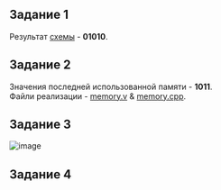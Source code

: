 ## Задание 1
Результат [схемы](https://github.com/IlyaShurupov/dd-test/blob/29ca9f5c7ad1f01503b4a82ffe3731529329e77c/crc.v#L27) - **01010**.
## Задание 2
Значения последней использованной памяти - **1011**. <br>
Файли реализации - [memory.v](https://github.com/IlyaShurupov/dd-test/blob/29ca9f5c7ad1f01503b4a82ffe3731529329e77c/memtest.v#L3) & [memory.cpp](https://github.com/IlyaShurupov/dd-test/blob/29ca9f5c7ad1f01503b4a82ffe3731529329e77c/memtest.cpp#L15).
## Задание 3
![image](https://user-images.githubusercontent.com/63184036/227704461-b5afceca-d952-48ba-be91-1a1e5c55a8b7.png)
## Задание 4
